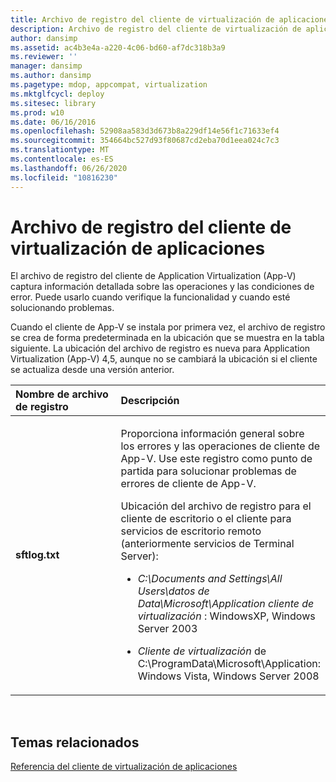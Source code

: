 ```yaml
---
title: Archivo de registro del cliente de virtualización de aplicaciones
description: Archivo de registro del cliente de virtualización de aplicaciones
author: dansimp
ms.assetid: ac4b3e4a-a220-4c06-bd60-af7dc318b3a9
ms.reviewer: ''
manager: dansimp
ms.author: dansimp
ms.pagetype: mdop, appcompat, virtualization
ms.mktglfcycl: deploy
ms.sitesec: library
ms.prod: w10
ms.date: 06/16/2016
ms.openlocfilehash: 52908aa583d3d673b8a229df14e56f1c71633ef4
ms.sourcegitcommit: 354664bc527d93f80687cd2eba70d1eea024c7c3
ms.translationtype: MT
ms.contentlocale: es-ES
ms.lasthandoff: 06/26/2020
ms.locfileid: "10816230"
---
```

# Archivo de registro del cliente de virtualización de aplicaciones


El archivo de registro del cliente de Application Virtualization (App-V) captura información detallada sobre las operaciones y las condiciones de error. Puede usarlo cuando verifique la funcionalidad y cuando esté solucionando problemas.

Cuando el cliente de App-V se instala por primera vez, el archivo de registro se crea de forma predeterminada en la ubicación que se muestra en la tabla siguiente. La ubicación del archivo de registro es nueva para Application Virtualization (App-V) 4,5, aunque no se cambiará la ubicación si el cliente se actualiza desde una versión anterior.

<table>
<colgroup>
<col width="50%" />
<col width="50%" />
</colgroup>
<thead>
<tr class="header">
<th align="left">Nombre de archivo de registro</th>
<th align="left">Descripción</th>
</tr>
</thead>
<tbody>
<tr class="odd">
<td align="left"><p><strong>sftlog.txt</strong></p></td>
<td align="left"><p>Proporciona información general sobre los errores y las operaciones de cliente de App-V. Use este registro como punto de partida para solucionar problemas de errores de cliente de App-V.</p>
<p>Ubicación del archivo de registro para el cliente de escritorio o el cliente para servicios de escritorio remoto (anteriormente servicios de Terminal Server):</p>
<ul>
<li><p><em>C:\Documents and Settings\All Users\datos de Data\Microsoft\Application cliente de virtualización </em> : WindowsXP, Windows Server 2003</p></li>
<li><p><em>Cliente de virtualización </em> de C:\ProgramData\Microsoft\Application: Windows Vista, Windows Server 2008</p></li>
</ul></td>
</tr>
</tbody>
</table>

 

## Temas relacionados


[Referencia del cliente de virtualización de aplicaciones](application-virtualization-client-reference.md)

 

 





